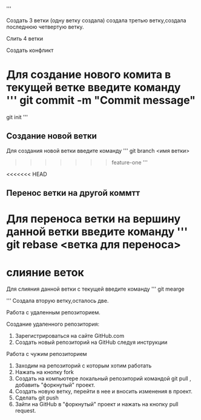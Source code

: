 
'''

Создать 3 ветки (одну ветку создала) создала третью ветку,создала последнюю четвертую ветку.

Слить 4 ветки

Создать конфликт 

Для создание нового комита в текущей ветке введите команду  
'''
   git commit -m "Commit message"
=======
   git init
'''

## Создание новой ветки 

Для создания новой ветки введите команду 
'''
   git branch <имя ветки>
>>>>>>> feature-one
'''

<<<<<<< HEAD
## Перенос ветки на другой коммтт

Для переноса ветки на вершину данной ветки введите команду 
'''
   git rebase <ветка для переноса>
=======
# слияние веток 

Для слияния данной ветки с текущей введите команду 
'''
git mearge <branch name>

'''
Создала вторую ветку,осталось две.

Работа с удаленным репозиторием.

Создание удаленного репозитория: 

1. Зарегистрироваться на сайте GitHub.com
2. Создать новый репозиторий на GitHub следуя инструкции 

Работа с чужим репозиторием

1. Заходим на репозиторий с которым хотим работать 
2. Нажать на кнопку fork
3. Создать на компьютере локальный репозиторий командой git pull , добавить "форкнутый" проект.
4. Создать новую ветку, перейти в нее и вносить изменения в проект.
5. Сделать git push
6. Зайти на GitHub в "форкнутый" проект и нажать на кнопку pull request.
